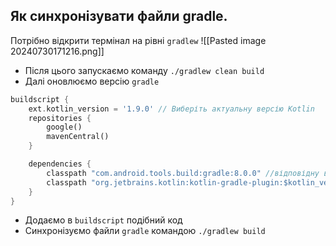 ## Як синхронізувати файли gradle.

Потрібно  відкрити термінал на рівні `gradlew`
![[Pasted image 20240730171216.png]]
- Після цього запускаємо команду `./gradlew clean build`
- Далі оновлюємо версію `gradle`
```dart
buildscript {
    ext.kotlin_version = '1.9.0' // Виберіть актуальну версію Kotlin
    repositories {
        google()
        mavenCentral()
    }

    dependencies {
        classpath "com.android.tools.build:gradle:8.0.0" //відповідну версію
        classpath "org.jetbrains.kotlin:kotlin-gradle-plugin:$kotlin_version"
    }
}
```
- Додаємо в `buildscript` подібний код
- Синхронізуємо файли `gradle` командою `./gradlew build` 